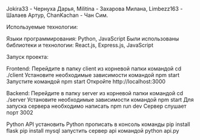 Jokira33 - Чернуха Дарья,
Militina - Захарова Милана,
Limbezz163 - Шалаев Артур,
ChanKachan - Чан Сим.

Используемые технологии:

Языки программирования: Python, JavaScript
Были использованы библиотеки и технологии: React.js, Express.js, JavaScript

Запуск проекта:

Frontend:
Перейдите в папку client из корневой папки командой cd ./client
Установите необходимые зависимости командой npm start
Запустите командой npm start
Откройте http://localhost:3000

Backend:
Перейдите в папку server из корневой папки командой cd ./server
Установите необходимые зависимости командой npm start
Для запуска сервера необходимо написать npm run dev
Сервер слушает порт 3002


Python API
установить Python 
прописать в консоль команды
pip install flask
pip install mysql
запустить сервер api командой python api.py
